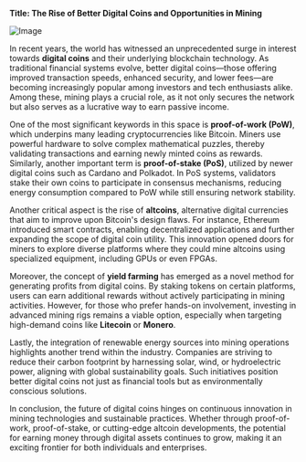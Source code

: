 **Title: The Rise of Better Digital Coins and Opportunities in Mining**

![Image](https://github.com/user-attachments/assets/b8266eee-691e-4ee1-99ef-bfa10d234fd4)

In recent years, the world has witnessed an unprecedented surge in interest towards **digital coins** and their underlying blockchain technology. As traditional financial systems evolve, better digital coins—those offering improved transaction speeds, enhanced security, and lower fees—are becoming increasingly popular among investors and tech enthusiasts alike. Among these, mining plays a crucial role, as it not only secures the network but also serves as a lucrative way to earn passive income.

One of the most significant keywords in this space is **proof-of-work (PoW)**, which underpins many leading cryptocurrencies like Bitcoin. Miners use powerful hardware to solve complex mathematical puzzles, thereby validating transactions and earning newly minted coins as rewards. Similarly, another important term is **proof-of-stake (PoS)**, utilized by newer digital coins such as Cardano and Polkadot. In PoS systems, validators stake their own coins to participate in consensus mechanisms, reducing energy consumption compared to PoW while still ensuring network stability.

Another critical aspect is the rise of **altcoins**, alternative digital currencies that aim to improve upon Bitcoin's design flaws. For instance, Ethereum introduced smart contracts, enabling decentralized applications and further expanding the scope of digital coin utility. This innovation opened doors for miners to explore diverse platforms where they could mine altcoins using specialized equipment, including GPUs or even FPGAs.

Moreover, the concept of **yield farming** has emerged as a novel method for generating profits from digital coins. By staking tokens on certain platforms, users can earn additional rewards without actively participating in mining activities. However, for those who prefer hands-on involvement, investing in advanced mining rigs remains a viable option, especially when targeting high-demand coins like **Litecoin** or **Monero**.

Lastly, the integration of renewable energy sources into mining operations highlights another trend within the industry. Companies are striving to reduce their carbon footprint by harnessing solar, wind, or hydroelectric power, aligning with global sustainability goals. Such initiatives position better digital coins not just as financial tools but as environmentally conscious solutions.

In conclusion, the future of digital coins hinges on continuous innovation in mining technologies and sustainable practices. Whether through proof-of-work, proof-of-stake, or cutting-edge altcoin developments, the potential for earning money through digital assets continues to grow, making it an exciting frontier for both individuals and enterprises.